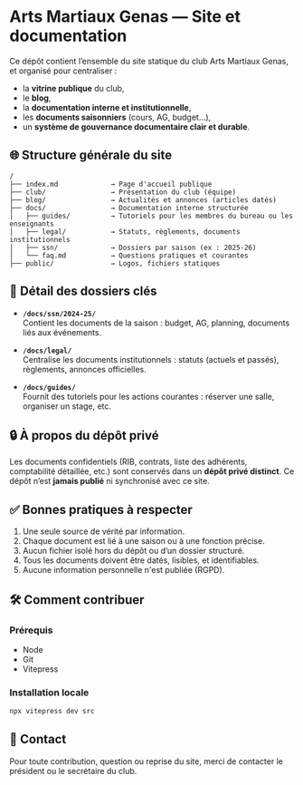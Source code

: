 # Arts Martiaux Genas — Site et documentation

Ce dépôt contient l’ensemble du site statique du club Arts Martiaux Genas, et organisé pour centraliser :

- la **vitrine publique** du club,
- le **blog**,
- la **documentation interne et institutionnelle**,
- les **documents saisonniers** (cours, AG, budget...),
- un **système de gouvernance documentaire clair et durable**.

## 🌐 Structure générale du site

```
/
├── index.md             → Page d'accueil publique
├── club/                → Présentation du club (équipe)
├── blog/                → Actualités et annonces (articles datés)
├── docs/                → Documentation interne structurée
│   ├── guides/          → Tutoriels pour les membres du bureau ou les enseignants
│   ├── legal/           → Statuts, règlements, documents institutionnels
│   ├── ssn/             → Dossiers par saison (ex : 2025-26)
│   └── faq.md           → Questions pratiques et courantes
├── public/              → Logos, fichiers statiques
```

## 📁 Détail des dossiers clés

- **`/docs/ssn/2024-25/`**  
  Contient les documents de la saison : budget, AG, planning, documents liés aux événements.

- **`/docs/legal/`**  
  Centralise les documents institutionnels : statuts (actuels et passés), règlements, annonces officielles.

- **`/docs/guides/`**  
  Fournit des tutoriels pour les actions courantes : réserver une salle, organiser un stage, etc.

## 🔒 À propos du dépôt privé

Les documents confidentiels (RIB, contrats, liste des adhérents, comptabilité détaillée, etc.) sont conservés dans un **dépôt privé distinct**. Ce dépôt n’est **jamais publié** ni synchronisé avec ce site.

## ✅ Bonnes pratiques à respecter

1. Une seule source de vérité par information.
2. Chaque document est lié à une saison ou à une fonction précise.
3. Aucun fichier isolé hors du dépôt ou d’un dossier structuré.
4. Tous les documents doivent être datés, lisibles, et identifiables.
5. Aucune information personnelle n'est publiée (RGPD).

## 🛠️ Comment contribuer

### Prérequis

- Node
- Git
- Vitepress

### Installation locale

```bash
npx vitepress dev src
```

## 🤝 Contact

Pour toute contribution, question ou reprise du site, merci de contacter le président ou le secrétaire du club.
